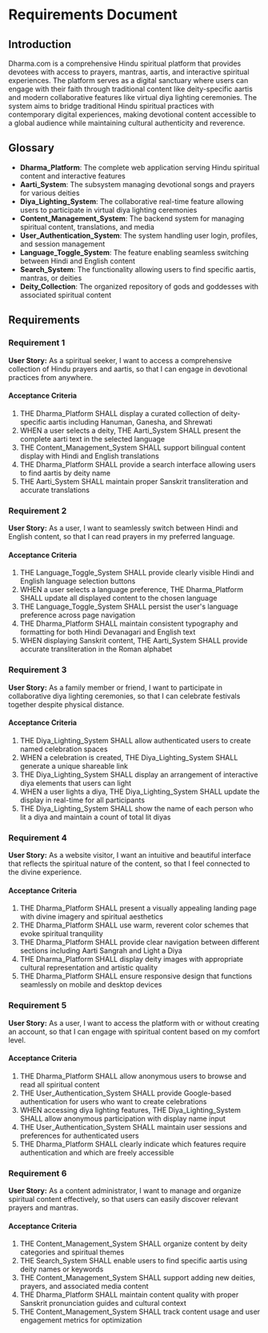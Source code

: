 # Requirements Document

## Introduction

Dharma.com is a comprehensive Hindu spiritual platform that provides devotees with access to prayers, mantras, aartis, and interactive spiritual experiences. The platform serves as a digital sanctuary where users can engage with their faith through traditional content like deity-specific aartis and modern collaborative features like virtual diya lighting ceremonies. The system aims to bridge traditional Hindu spiritual practices with contemporary digital experiences, making devotional content accessible to a global audience while maintaining cultural authenticity and reverence.

## Glossary

- **Dharma_Platform**: The complete web application serving Hindu spiritual content and interactive features
- **Aarti_System**: The subsystem managing devotional songs and prayers for various deities
- **Diya_Lighting_System**: The collaborative real-time feature allowing users to participate in virtual diya lighting ceremonies
- **Content_Management_System**: The backend system for managing spiritual content, translations, and media
- **User_Authentication_System**: The system handling user login, profiles, and session management
- **Language_Toggle_System**: The feature enabling seamless switching between Hindi and English content
- **Search_System**: The functionality allowing users to find specific aartis, mantras, or deities
- **Deity_Collection**: The organized repository of gods and goddesses with associated spiritual content

## Requirements

### Requirement 1

**User Story:** As a spiritual seeker, I want to access a comprehensive collection of Hindu prayers and aartis, so that I can engage in devotional practices from anywhere.

#### Acceptance Criteria

1. THE Dharma_Platform SHALL display a curated collection of deity-specific aartis including Hanuman, Ganesha, and Shrewati
2. WHEN a user selects a deity, THE Aarti_System SHALL present the complete aarti text in the selected language
3. THE Content_Management_System SHALL support bilingual content display with Hindi and English translations
4. THE Dharma_Platform SHALL provide a search interface allowing users to find aartis by deity name
5. THE Aarti_System SHALL maintain proper Sanskrit transliteration and accurate translations

### Requirement 2

**User Story:** As a user, I want to seamlessly switch between Hindi and English content, so that I can read prayers in my preferred language.

#### Acceptance Criteria

1. THE Language_Toggle_System SHALL provide clearly visible Hindi and English language selection buttons
2. WHEN a user selects a language preference, THE Dharma_Platform SHALL update all displayed content to the chosen language
3. THE Language_Toggle_System SHALL persist the user's language preference across page navigation
4. THE Dharma_Platform SHALL maintain consistent typography and formatting for both Hindi Devanagari and English text
5. WHEN displaying Sanskrit content, THE Aarti_System SHALL provide accurate transliteration in the Roman alphabet

### Requirement 3

**User Story:** As a family member or friend, I want to participate in collaborative diya lighting ceremonies, so that I can celebrate festivals together despite physical distance.

#### Acceptance Criteria

1. THE Diya_Lighting_System SHALL allow authenticated users to create named celebration spaces
2. WHEN a celebration is created, THE Diya_Lighting_System SHALL generate a unique shareable link
3. THE Diya_Lighting_System SHALL display an arrangement of interactive diya elements that users can light
4. WHEN a user lights a diya, THE Diya_Lighting_System SHALL update the display in real-time for all participants
5. THE Diya_Lighting_System SHALL show the name of each person who lit a diya and maintain a count of total lit diyas

### Requirement 4

**User Story:** As a website visitor, I want an intuitive and beautiful interface that reflects the spiritual nature of the content, so that I feel connected to the divine experience.

#### Acceptance Criteria

1. THE Dharma_Platform SHALL present a visually appealing landing page with divine imagery and spiritual aesthetics
2. THE Dharma_Platform SHALL use warm, reverent color schemes that evoke spiritual tranquility
3. THE Dharma_Platform SHALL provide clear navigation between different sections including Aarti Sangrah and Light a Diya
4. THE Dharma_Platform SHALL display deity images with appropriate cultural representation and artistic quality
5. THE Dharma_Platform SHALL ensure responsive design that functions seamlessly on mobile and desktop devices

### Requirement 5

**User Story:** As a user, I want to access the platform with or without creating an account, so that I can engage with spiritual content based on my comfort level.

#### Acceptance Criteria

1. THE Dharma_Platform SHALL allow anonymous users to browse and read all spiritual content
2. THE User_Authentication_System SHALL provide Google-based authentication for users who want to create celebrations
3. WHEN accessing diya lighting features, THE Diya_Lighting_System SHALL allow anonymous participation with display name input
4. THE User_Authentication_System SHALL maintain user sessions and preferences for authenticated users
5. THE Dharma_Platform SHALL clearly indicate which features require authentication and which are freely accessible

### Requirement 6

**User Story:** As a content administrator, I want to manage and organize spiritual content effectively, so that users can easily discover relevant prayers and mantras.

#### Acceptance Criteria

1. THE Content_Management_System SHALL organize content by deity categories and spiritual themes
2. THE Search_System SHALL enable users to find specific aartis using deity names or keywords
3. THE Content_Management_System SHALL support adding new deities, prayers, and associated media content
4. THE Dharma_Platform SHALL maintain content quality with proper Sanskrit pronunciation guides and cultural context
5. THE Content_Management_System SHALL track content usage and user engagement metrics for optimization